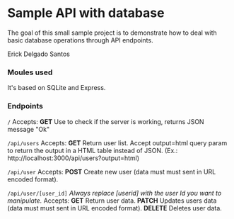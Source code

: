# Sample API with database
The goal of this small sample project is to demonstrate how to deal with basic database operations through API endpoints.

Erick Delgado Santos
### Moules used
It's based on SQLite and Express.

### Endpoints
`/`
Accepts:
**GET** Use to check if the server is working, returns JSON message "Ok"

`/api/users`
Accepts:
**GET** Return user list. Accept output=html query param to return the output in a HTML table instead of JSON. (Ex.: http://localhost:3000/api/users?output=html)

`/api/user`
Accepts:
**POST** Create new user (data must must sent in URL encoded format).

`/api/user/[user_id]`
*Always replace [userid] with the user Id you want to manipulate.*
Accepts:
**GET** Return user data.
**PATCH** Updates users data (data must must sent in URL encoded format).
**DELETE** Deletes user data.
